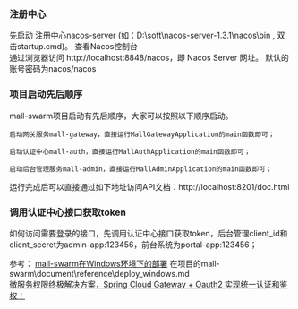 ### 注册中心
先启动 注册中心nacos-server (如：D:\soft\nacos-server-1.3.1\nacos\bin , 双击startup.cmd)。
查看Nacos控制台  
     通过浏览器访问 http://localhost:8848/nacos，即 Nacos Server 网址。 默认的账号密码为nacos/nacos
  
### 项目启动先后顺序
mall-swarm项目启动有先后顺序，大家可以按照以下顺序启动。
```
启动网关服务mall-gateway，直接运行MallGatewayApplication的main函数即可；

启动认证中心mall-auth，直接运行MallAuthApplication的main函数即可；

启动后台管理服务mall-admin，直接运行MallAdminApplication的main函数即可；
```
       
运行完成后可以直接通过如下地址访问API文档：http://localhost:8201/doc.html

### 调用认证中心接口获取token
如何访问需要登录的接口，先调用认证中心接口获取token，后台管理client_id和client_secret为admin-app:123456，前台系统为portal-app:123456；
     
参考：
[mall-swarm在Windows环境下的部署](http://www.macrozheng.com/#/deploy/mall_swarm_deploy_windows) 在项目的mall-swarm\document\reference\deploy_windows.md  
[微服务权限终极解决方案，Spring Cloud Gateway + Oauth2 实现统一认证和鉴权！](https://juejin.im/post/6850037263707930631)
